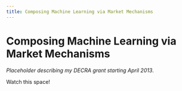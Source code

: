 ```yaml
---
title: Composing Machine Learning via Market Mechanisms
---
```


# Composing Machine Learning via Market Mechanisms

_Placeholder describing my DECRA grant starting April 2013_.

Watch this space!

